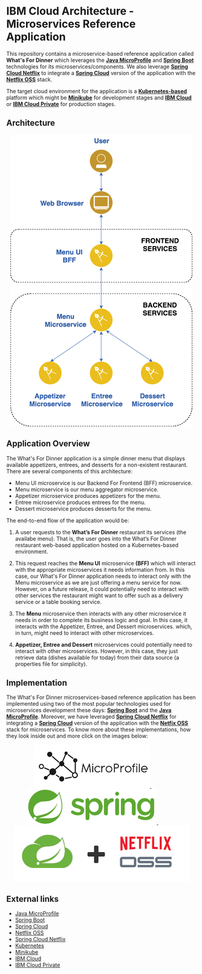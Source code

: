 # IBM Cloud Architecture - Microservices Reference Application

This repository contains a microservice-based reference application called **What's For Dinner** which leverages the [**Java MicroProfile**](https://microprofile.io/) and [**Spring Boot**](https://projects.spring.io/spring-boot/) technologies for its microservices/components. We also leverage [**Spring Cloud Netflix**](https://cloud.spring.io/spring-cloud-netflix/) to integrate a [**Spring Cloud**](http://projects.spring.io/spring-cloud/) version of the application with the [**Netflix OSS**](https://netflix.github.io/) stack.

The target cloud environment for the application is a [**Kubernetes-based**](https://kubernetes.io/) platform which might be [**Minikube**](https://kubernetes.io/docs/getting-started-guides/minikube/) for development stages and [**IBM Cloud**](https://www.ibm.com/cloud/) or [**IBM Cloud Private**](https://www.ibm.com/cloud-computing/products/ibm-cloud-private/) for production stages.

## Architecture

<p align="center">
<img src="static/imgs/wfd-architecture_small.png">
</p>

## Application Overview

The What's For Dinner application is a simple dinner menu that displays available appetizers, entrees, and desserts for a non-existent restaurant. There are several components of this architecture:

- Menu UI microservice is our Backend For Frontend (BFF) microservice.
- Menu microservice is our menu aggregator microservice.
- Appetizer microservice produces appetizers for the menu.
- Entree microservice produces entrees for the menu.
- Dessert microservice produces desserts for the menu.

The end-to-end flow of the application would be:

1. A user requests to the **What’s For Dinner** restaurant its services (the availabe menu). That is, the user goes into the What’s For Dinner restaurant web-based application hosted on a Kubernetes-based environment.

2. This request reaches the **Menu UI** microservice **(BFF)** which will interact with the appropriate microservices it needs information from. In this case, our What's For Dinner application needs to interact only with the Menu microservice as we are just offering a menu service for now. However, on a future release, it could potentially need to interact with other services the restaurant might want to offer such as a delivery service or a table booking service.

3. The **Menu** microservice then interacts with any other microservice it needs in order to complete its business logic and goal. In this case, it interacts with the Appetizer, Entree, and Dessert microservices. which, in turn, might need to interact with other microservices.

4. **Appetizer, Entree and Dessert** microservices could potentially need to interact with other microservices. However, in this case, they just retrieve data (dishes available for today) from their data source (a properties file for simplicity).

## Implementation

The What's For Dinner microservices-based reference application has been implemented using two of the most popular technologies used for microservices development these days: [**Spring Boot**](https://projects.spring.io/spring-boot/) and the [**Java MicroProfile**](https://microprofile.io/). Moreover, we have leveraged [**Spring Cloud Netflix**](https://cloud.spring.io/spring-cloud-netflix/) for integrating a [**Spring Cloud**](http://projects.spring.io/spring-cloud/) version of the application with the [**Netfix OSS**](https://netflix.github.io/) stack for microservices. To know more about these implementations, how they look inside out and more click on the images below:

<p align="center">
  <a href="https://github.com/ibm-cloud-architecture/refarch-cloudnative-wfd/tree/microprofile">
    <img src="static/imgs/microprofile_small.png">
  </a>
  &nbsp;&nbsp;&nbsp;&nbsp;&nbsp;&nbsp;&nbsp;&nbsp;&nbsp;&nbsp;&nbsp;&nbsp;
  <a href="https://github.com/ibm-cloud-architecture/refarch-cloudnative-wfd/tree/spring">
    <img src="static/imgs/spring_small.png">
  </a>
  &nbsp;&nbsp;&nbsp;&nbsp;&nbsp;&nbsp;&nbsp;&nbsp;&nbsp;&nbsp;&nbsp;&nbsp;
  <a href="https://github.com/ibm-cloud-architecture/refarch-cloudnative-wfd/tree/spring-cloud">
    <img src="static/imgs/spring-cloud-netflix.png">
  </a>
</p>

## External links

- [Java MicroProfile](https://microprofile.io/)
- [Spring Boot](https://projects.spring.io/spring-boot/)
- [Spring Cloud](http://projects.spring.io/spring-cloud/)
- [Netflix OSS](https://netflix.github.io/)
- [Spring Cloud Netflix](https://cloud.spring.io/spring-cloud-netflix/)
- [Kubernetes](https://kubernetes.io/)
- [Minikube](https://kubernetes.io/docs/getting-started-guides/minikube/)
- [IBM Cloud](https://www.ibm.com/cloud/)
- [IBM Cloud Private](https://www.ibm.com/cloud-computing/products/ibm-cloud-private/)
